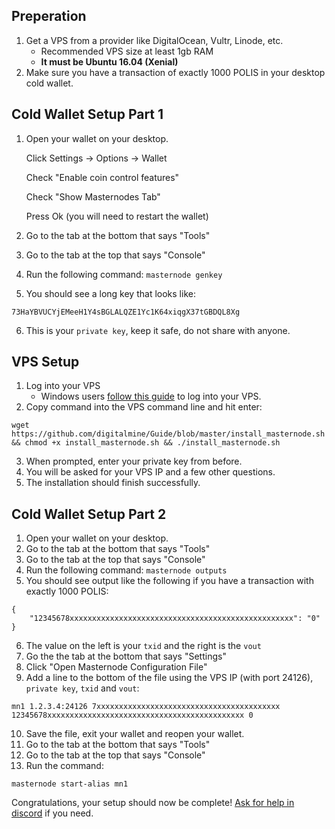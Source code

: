 ## Preperation

1. Get a VPS from a provider like DigitalOcean, Vultr, Linode, etc. 
   - Recommended VPS size at least 1gb RAM 
   - **It must be Ubuntu 16.04 (Xenial)**
2. Make sure you have a transaction of exactly 1000 POLIS in your desktop cold wallet.

## Cold Wallet Setup Part 1

1. Open your wallet on your desktop.

   Click Settings -> Options -> Wallet
   
   Check "Enable coin control features"
   
   Check "Show Masternodes Tab"
   
   Press Ok (you will need to restart the wallet)
   
   
   
2. Go to the tab at the bottom that says "Tools"
3. Go to the tab at the top that says "Console"
4. Run the following command: `masternode genkey`
5. You should see a long key that looks like:
```
73HaYBVUCYjEMeeH1Y4sBGLALQZE1Yc1K64xiqgX37tGBDQL8Xg
```
6. This is your `private key`, keep it safe, do not share with anyone.




## VPS Setup

1. Log into your VPS
   - Windows users [follow this guide](https://www.digitalocean.com/community/tutorials/how-to-log-into-your-droplet-with-putty-for-windows-users) to log into your VPS.
2. Copy command into the VPS command line and hit enter:
```
wget https://github.com/digitalmine/Guide/blob/master/install_masternode.sh && chmod +x install_masternode.sh && ./install_masternode.sh
```
3. When prompted, enter your private key from before.
4. You will be asked for your VPS IP and a few other questions.
5. The installation should finish successfully. 



## Cold Wallet Setup Part 2

1. Open your wallet on your desktop.
2. Go to the tab at the bottom that says "Tools"
3. Go to the tab at the top that says "Console"
4. Run the following command: `masternode outputs`
5. You should see output like the following if you have a transaction with exactly 1000 POLIS:
```
{
    "12345678xxxxxxxxxxxxxxxxxxxxxxxxxxxxxxxxxxxxxxxxxxxxxxxxxx": "0"
}
```
6. The value on the left is your `txid` and the right is the `vout`
7. Go the the tab at the bottom that says "Settings"
8. Click "Open Masternode Configuration File"
9. Add a line to the bottom of the file using the VPS IP (with port 24126), `private key`, `txid` and `vout`:
```
mn1 1.2.3.4:24126 7xxxxxxxxxxxxxxxxxxxxxxxxxxxxxxxxxxxxxxxxx 12345678xxxxxxxxxxxxxxxxxxxxxxxxxxxxxxxxxxxxxxxxxxxx 0 
```
10. Save the file, exit your wallet and reopen your wallet.
11. Go to the tab at the bottom that says "Tools"
12. Go to the tab at the top that says "Console"
13. Run the command:
```
masternode start-alias mn1
```

Congratulations, your setup should now be complete! [Ask for help in discord](https://discord.gg/zQcPK9G) if you need.
